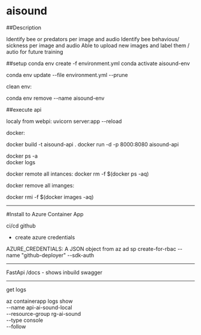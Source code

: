 # aisound

##Description

Identify bee or predators per image and audio
Identify bee behavious/ sickness per image and audio
Able to upload new images and label them / autio for future training

##setup
conda env create -f environment.yml
conda activate aisound-env

conda env update --file environment.yml --prune

clean env:

conda env remove --name aisound-env



##execute api


localy from webpi:
uvicorn server:app --reload

docker:

docker build -t aisound-api .
docker run -d -p 8000:8080 aisound-api

docker ps -a  
docker logs <containerid>

docker remote all intances:
docker rm -f $(docker ps -aq)

docker remove all imanges:

docker rmi -f $(docker images -aq)

---


#Install to Azure Container App

ci/cd github
- create azure credentials

AZURE_CREDENTIALS: A JSON object from az ad sp create-for-rbac --name "github-deployer" --sdk-auth


---
FastApi  /docs - shows inbuild swagger

---
get logs

az containerapp logs show \
  --name api-ai-sound-local \
  --resource-group rg-ai-sound \
  --type console \
  --follow







